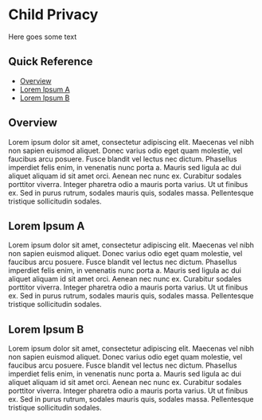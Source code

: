 # Child Privacy

Here goes some text
## Quick Reference

- [Overview](#overview)
- [Lorem Ipsum A](#lorem-ipsum-a)
- [Lorem Ipsum B](#lorem-ipsum-b)
## Overview

Lorem ipsum dolor sit amet, consectetur adipiscing elit. Maecenas vel nibh non sapien euismod aliquet. Donec varius odio eget quam molestie, vel faucibus arcu posuere. Fusce blandit vel lectus nec dictum. Phasellus imperdiet felis enim, in venenatis nunc porta a. Mauris sed ligula ac dui aliquet aliquam id sit amet orci. Aenean nec nunc ex. Curabitur sodales porttitor viverra. Integer pharetra odio a mauris porta varius. Ut ut finibus ex. Sed in purus rutrum, sodales mauris quis, sodales massa. Pellentesque tristique sollicitudin sodales.

## Lorem Ipsum A

Lorem ipsum dolor sit amet, consectetur adipiscing elit. Maecenas vel nibh non sapien euismod aliquet. Donec varius odio eget quam molestie, vel faucibus arcu posuere. Fusce blandit vel lectus nec dictum. Phasellus imperdiet felis enim, in venenatis nunc porta a. Mauris sed ligula ac dui aliquet aliquam id sit amet orci. Aenean nec nunc ex. Curabitur sodales porttitor viverra. Integer pharetra odio a mauris porta varius. Ut ut finibus ex. Sed in purus rutrum, sodales mauris quis, sodales massa. Pellentesque tristique sollicitudin sodales.

## Lorem Ipsum B

Lorem ipsum dolor sit amet, consectetur adipiscing elit. Maecenas vel nibh non sapien euismod aliquet. Donec varius odio eget quam molestie, vel faucibus arcu posuere. Fusce blandit vel lectus nec dictum. Phasellus imperdiet felis enim, in venenatis nunc porta a. Mauris sed ligula ac dui aliquet aliquam id sit amet orci. Aenean nec nunc ex. Curabitur sodales porttitor viverra. Integer pharetra odio a mauris porta varius. Ut ut finibus ex. Sed in purus rutrum, sodales mauris quis, sodales massa. Pellentesque tristique sollicitudin sodales.
